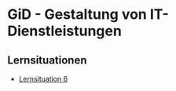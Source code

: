 # GiD - Gestaltung von IT-Dienstleistungen

## Lernsituationen

- [Lernsituation 6](Lernsituation/6/Lernsituation.md)
